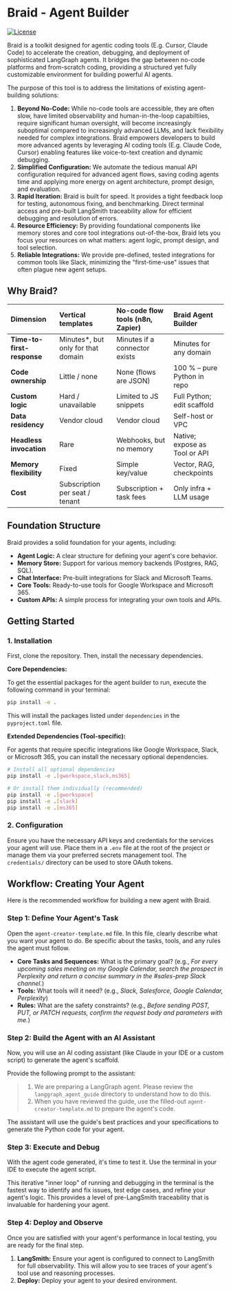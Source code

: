 # Braid - Agent Builder

[![License](https://img.shields.io/badge/License-Apache_2.0-blue.svg)](LICENSE)

Braid is a toolkit designed for agentic coding tools (E.g. Cursor, Claude Code) to accelerate the creation, debugging, and deployment of sophisticated LangGraph agents. It bridges the gap between no-code platforms and from-scratch coding, providing a structured yet fully customizable environment for building powerful AI agents.

The purpose of this tool is to address the limitations of existing agent-building solutions:
1.  **Beyond No-Code:** While no-code tools are accessible, they are often slow, have limited observability and human-in-the-loop capabiltiies, require significant human oversight, will become increasingly suboptimal compared to increasingly advanced LLMs, and lack flexibility needed for complex integrations. Braid empowers developers to build more advanced agents by leveraging AI coding tools (E.g. Claude Code, Cursor)  enabling features like voice-to-text creation and dynamic debugging.
2.  **Simplified Configuration:** We automate the tedious manual API configuration required for advanced agent flows, saving coding agents time and applying more energy on agent architecture, prompt design, and evaluation.
3.  **Rapid Iteration:** Braid is built for speed. It provides a tight feedback loop for testing, autonomous fixing, and benchmarking. Direct terminal access and pre-built LangSmith traceability allow for efficient debugging and resolution of errors.
4.  **Resource Efficiency:** By providing foundational components like memory stores and core tool integrations out-of-the-box, Braid lets you focus your resources on what matters: agent logic, prompt design, and tool selection.
5.  **Reliable Integrations:** We provide pre-defined, tested integrations for common tools like Slack, minimizing the "first-time-use" issues that often plague new agent setups.

## Why Braid?

| Dimension | Vertical templates | No-code flow tools (n8n, Zapier) | Braid Agent Builder |
| :--- | :--- | :--- | :--- |
| **Time-to-first-response**| Minutes*, but only for that domain | Minutes if a connector exists | Minutes for any domain |
| **Code ownership** | Little / none | None (flows are JSON) | 100 % – pure Python in repo |
| **Custom logic** | Hard / unavailable | Limited to JS snippets | Full Python; edit scaffold |
| **Data residency** | Vendor cloud | Vendor cloud | Self-host or VPC |
| **Headless invocation** | Rare | Webhooks, but no memory | Native; expose as Tool or API |
| **Memory flexibility** | Fixed | Simple key/value | Vector, RAG, checkpoints |
| **Cost** | Subscription per seat / tenant | Subscription + task fees | Only infra + LLM usage |


## Foundation Structure

Braid provides a solid foundation for your agents, including:

-   **Agent Logic:** A clear structure for defining your agent's core behavior.
-   **Memory Store:** Support for various memory backends (Postgres, RAG, SQL).
-   **Chat Interface:** Pre-built integrations for Slack and Microsoft Teams.
-   **Core Tools:** Ready-to-use tools for Google Workspace and Microsoft 365.
-   **Custom APIs:** A simple process for integrating your own tools and APIs.

## Getting Started

### 1. Installation

First, clone the repository. Then, install the necessary dependencies.

**Core Dependencies:**

To get the essential packages for the agent builder to run, execute the following command in your terminal:

```bash
pip install -e .
```

This will install the packages listed under `dependencies` in the `pyproject.toml` file.

**Extended Dependencies (Tool-specific):**

For agents that require specific integrations like Google Workspace, Slack, or Microsoft 365, you can install the necessary optional dependencies.

```bash
# Install all optional dependencies
pip install -e .[gworkspace,slack,ms365]

# Or install them individually (recommended)
pip install -e .[gworkspace]
pip install -e .[slack]
pip install -e .[ms365]
```

### 2. Configuration

Ensure you have the necessary API keys and credentials for the services your agent will use. Place them in a `.env` file at the root of the project or manage them via your preferred secrets management tool. The `credentials/` directory can be used to store OAuth tokens.


## Workflow: Creating Your Agent

Here is the recommended workflow for building a new agent with Braid.

### Step 1: Define Your Agent's Task

Open the `agent-creator-template.md` file. In this file, clearly describe what you want your agent to do. Be specific about the tasks, tools, and any rules the agent must follow.

-   **Core Tasks and Sequences:** What is the primary goal? (e.g., *For every upcoming sales meeting on my Google Calendar, search the prospect in Perplexity and return a concise summary in the #sales-prep Slack channel.*)
-   **Tools:** What tools will it need? (e.g., *Slack, Salesforce, Google Calendar, Perplexity*)
-   **Rules:** What are the safety constraints? (e.g., *Before sending POST, PUT, or PATCH requests, confirm the request body and parameters with me.*)

### Step 2: Build the Agent with an AI Assistant

Now, you will use an AI coding assistant (like Claude in your IDE or a custom script) to generate the agent's scaffold.

Provide the following prompt to the assistant:

> 1.  We are preparing a LangGraph agent. Please review the `langgraph_agent_guide` directory to understand how to do this.
> 2.  When you have reviewed the guide, use the filled-out `agent-creator-template.md` to prepare the agent's code.

The assistant will use the guide's best practices and your specifications to generate the Python code for your agent.

### Step 3: Execute and Debug

With the agent code generated, it's time to test it. Use the terminal in your IDE to execute the agent script.

This iterative "inner loop" of running and debugging in the terminal is the fastest way to identify and fix issues, test edge cases, and refine your agent's logic. This provides a level of pre-LangSmith traceability that is invaluable for hardening your agent.

### Step 4: Deploy and Observe

Once you are satisfied with your agent's performance in local testing, you are ready for the final step.

1.  **LangSmith:** Ensure your agent is configured to connect to LangSmith for full observability. This will allow you to see traces of your agent's tool use and reasoning processes.
2.  **Deploy:** Deploy your agent to your desired environment.
